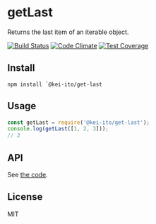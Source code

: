 # getLast

Returns the last item of an iterable object.

[![Build Status](https://travis-ci.org/kei-ito/j1.svg?branch=master)](https://travis-ci.org/kei-ito/j1)
[![Code Climate](https://lima.codeclimate.com/github/kei-ito/j1/badges/gpa.svg)](https://lima.codeclimate.com/github/kei-ito/j1)
[![Test Coverage](https://lima.codeclimate.com/github/kei-ito/j1/badges/coverage.svg)](https://lima.codeclimate.com/github/kei-ito/j1/coverage)

## Install

```
npm install `@kei-ito/get-last
```

## Usage

```javascript
const getLast = require('@kei-ito/get-last');
console.log(getLast([1, 2, 3]));
// 3
```

## API

See [the code](https://github.com/kei-ito/j1/blob/master/getLast/index.js).

## License

MIT
